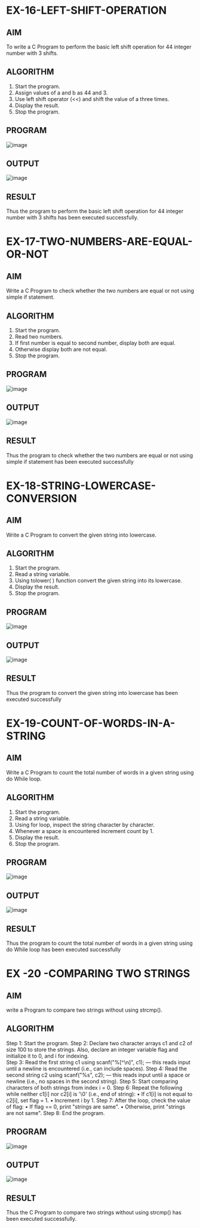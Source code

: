 # EX-16-LEFT-SHIFT-OPERATION
## AIM
To write a C Program to perform the basic left shift operation for 44 integer number with 3 shifts.

## ALGORITHM
1.	Start the program.
2.	Assign values of a and b as 44 and 3.
3.	Use left shift operator (<<) and shift the value of a three times.
4.	Display the result.
5.	Stop the program.

## PROGRAM
![image](https://github.com/user-attachments/assets/9b7a7bec-a814-4697-9e1b-19ef568f9447)


## OUTPUT
![image](https://github.com/user-attachments/assets/437eeb33-723f-4605-a7d2-8e3e10dfb468)









## RESULT
Thus the program to perform the basic left shift operation for 44 integer number with 3 shifts has been executed successfully.




 
 


# EX-17-TWO-NUMBERS-ARE-EQUAL-OR-NOT


## AIM

Write a C Program to check whether the two numbers are equal or not using simple if statement.

## ALGORITHM

1.	Start the program.
2.	Read two numbers.
3.	If first number is equal to second number, display both are equal.
4.	Otherwise display both are not equal.
5.	Stop the program.

## PROGRAM
![image](https://github.com/user-attachments/assets/eab3b8bf-5d85-41b8-bbea-57e673f4950a)


## OUTPUT
![image](https://github.com/user-attachments/assets/942d809a-4744-4f6c-b6b9-138a44ad4982)

           
## RESULT

Thus the program to check whether the two numbers are equal or not using simple if statement has been executed successfully
 
 


# EX-18-STRING-LOWERCASE-CONVERSION
## AIM
Write a C Program to convert the given string into lowercase.

## ALGORITHM
1.	Start the program.
2.	Read a string variable.
3.	Using tolower( ) function convert the given string into its lowercase.
4.	Display the result.
5.	Stop the program.

## PROGRAM
![image](https://github.com/user-attachments/assets/6ffeeb55-1d4a-429e-be74-78272b00760e)

## OUTPUT
![image](https://github.com/user-attachments/assets/b95d45b1-f637-41f4-8f74-1173fcf49e4d)




## RESULT
Thus the program to convert the given string into lowercase has been executed successfully
 
 


# EX-19-COUNT-OF-WORDS-IN-A-STRING
## AIM
Write a C Program to count the total number of words in a given string using do While loop.

## ALGORITHM
1.	Start the program.
2.	Read a string variable.
3.	Using for loop, inspect the string character by character.
4.	Whenever a space is encountered increment count by 1.
5.	Display the result.
6.	Stop the program.

## PROGRAM
![image](https://github.com/user-attachments/assets/88b61f3e-28ff-495e-9c93-6831679e0024)

## OUTPUT
![image](https://github.com/user-attachments/assets/30055439-1cba-4585-9a3d-7402a0464026)





## RESULT
Thus the program to count the total number of words in a given string using do While loop has been executed successfully
 
 


# EX  -20 -COMPARING TWO STRINGS
## AIM
write a Program to compare two strings without using strcmp().
## ALGORITHM
Step 1: Start the program.
Step 2: Declare two character arrays c1 and c2 of size 100 to store the strings. Also, declare an integer variable
             flag and initialize it to 0, and i for indexing.      
Step 3: Read the first string c1 using scanf("%[^\n]", c1); — this reads input until a newline is encountered 
            (i.e., can include spaces).
Step 4: Read the second string c2 using scanf("%s", c2); — this reads input until a space or newline (i.e., no 
            spaces in the second string).
Step 5: Start comparing characters of both strings from index i = 0.
Step 6: Repeat the following while neither c1[i] nor c2[i] is '\0' (i.e., end of string):
•	If c1[i] is not equal to c2[i], set flag = 1.
•	Increment i by 1.
Step 7: After the loop, check the value of flag:
•	If flag == 0, print "strings are same".
•	Otherwise, print "strings are not same".
Step 8: End the program.

## PROGRAM
![image](https://github.com/user-attachments/assets/74a9f4c9-b329-4c72-bb7f-09eb34630c2e)


## OUTPUT
 ![image](https://github.com/user-attachments/assets/b00ddb3d-4824-4fd3-9828-1009deddc5f6)


## RESULT
Thus the C Program to compare two strings without using strcmp() has been executed successfully.


